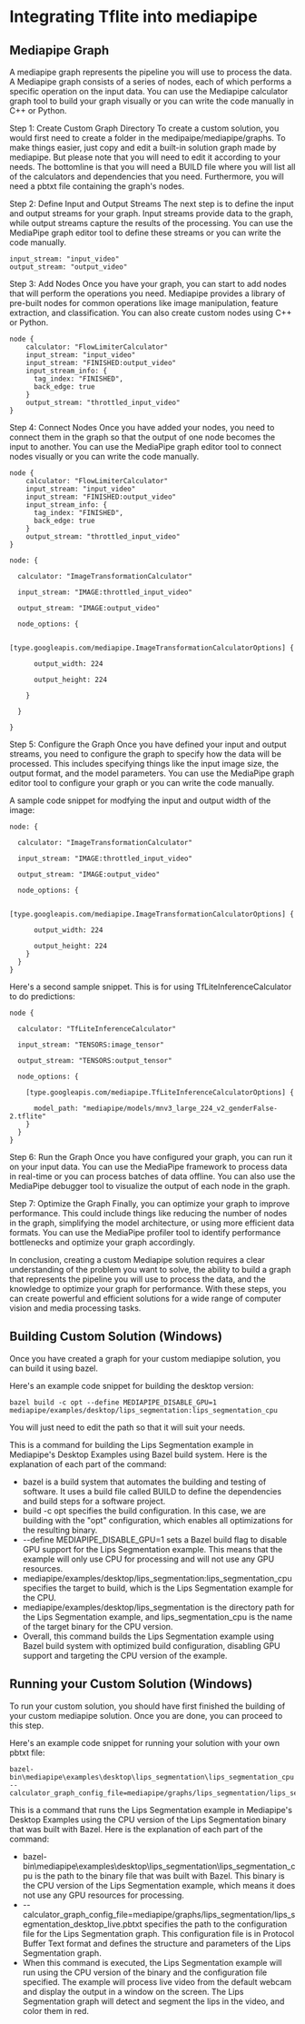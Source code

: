 # Integrating Tflite into mediapipe
## Mediapipe Graph
A mediapipe graph represents the pipeline you will use to process the data. A Mediapipe graph consists of a series of nodes, each of which performs a specific operation on the input data. You can use the Mediapipe calculator graph tool to build your graph visually or you can write the code manually in C++ or Python.

Step 1: Create Custom Graph Directory
To create a custom solution, you would first need to create a folder in the medipaipe/mediapipe/graphs. To make things easier, just copy and edit a built-in solution graph made by mediapipe. But please note that you will need to edit it according to your needs. The bottomline is that you will need a BUILD file where you will list all of the calculators and dependencies that you need. Furthermore, you will need a pbtxt file containing the graph's nodes.

Step 2: Define Input and Output Streams
The next step is to define the input and output streams for your graph. Input streams provide data to the graph, while output streams capture the results of the processing. You can use the MediaPipe graph editor tool to define these streams or you can write the code manually.
```
input_stream: "input_video"
output_stream: "output_video"
```

Step 3: Add Nodes
Once you have your graph, you can start to add nodes that will perform the operations you need. Mediapipe provides a library of pre-built nodes for common operations like image manipulation, feature extraction, and classification. You can also create custom nodes using C++ or Python.
```
node {
    calculator: "FlowLimiterCalculator"
    input_stream: "input_video"
    input_stream: "FINISHED:output_video"
    input_stream_info: { 
      tag_index: "FINISHED",
      back_edge: true 
    }
    output_stream: "throttled_input_video"
}
```

Step 4: Connect Nodes
Once you have added your nodes, you need to connect them in the graph so that the output of one node becomes the input to another. You can use the MediaPipe graph editor tool to connect nodes visually or you can write the code manually.
```
node {
    calculator: "FlowLimiterCalculator"
    input_stream: "input_video"
    input_stream: "FINISHED:output_video"
    input_stream_info: { 
      tag_index: "FINISHED",
      back_edge: true 
    }
    output_stream: "throttled_input_video"
}

node: {

  calculator: "ImageTransformationCalculator"

  input_stream: "IMAGE:throttled_input_video"

  output_stream: "IMAGE:output_video"

  node_options: {

    [type.googleapis.com/mediapipe.ImageTransformationCalculatorOptions] {

      output_width: 224

      output_height: 224

    }

  }

}
```

Step 5: Configure the Graph
Once you have defined your input and output streams, you need to configure the graph to specify how the data will be processed. This includes specifying things like the input image size, the output format, and the model parameters. You can use the MediaPipe graph editor tool to configure your graph or you can write the code manually.

A sample code snippet for modfying the input and output width of the image:
```
node: {

  calculator: "ImageTransformationCalculator"

  input_stream: "IMAGE:throttled_input_video"

  output_stream: "IMAGE:output_video"

  node_options: {

    [type.googleapis.com/mediapipe.ImageTransformationCalculatorOptions] {

      output_width: 224

      output_height: 224
    }
  }
}
```

Here's a second sample snippet. This is for using TfLiteInferenceCalculator to do predictions:
```
node {

  calculator: "TfLiteInferenceCalculator"

  input_stream: "TENSORS:image_tensor"

  output_stream: "TENSORS:output_tensor"

  node_options: {

    [type.googleapis.com/mediapipe.TfLiteInferenceCalculatorOptions] {

      model_path: "mediapipe/models/mnv3_large_224_v2_genderFalse-2.tflite"
    }
  }
}
```

Step 6: Run the Graph
Once you have configured your graph, you can run it on your input data. You can use the MediaPipe framework to process data in real-time or you can process batches of data offline. You can also use the MediaPipe debugger tool to visualize the output of each node in the graph.

Step 7: Optimize the Graph
Finally, you can optimize your graph to improve performance. This could include things like reducing the number of nodes in the graph, simplifying the model architecture, or using more efficient data formats. You can use the MediaPipe profiler tool to identify performance bottlenecks and optimize your graph accordingly.

In conclusion, creating a custom Mediapipe solution requires a clear understanding of the problem you want to solve, the ability to build a graph that represents the pipeline you will use to process the data, and the knowledge to optimize your graph for performance. With these steps, you can create powerful and efficient solutions for a wide range of computer vision and media processing tasks.

## Building Custom Solution (Windows)
Once you have created a graph for your custom mediapipe solution, you can build it using bazel.

Here's an example code snippet for building the desktop version:
```
bazel build -c opt --define MEDIAPIPE_DISABLE_GPU=1 mediapipe/examples/desktop/lips_segmentation:lips_segmentation_cpu
```

You will just need to edit the path so that it will suit your needs. 

This is a command for building the Lips Segmentation example in Mediapipe's Desktop Examples using Bazel build system. Here is the explanation of each part of the command:

- bazel is a build system that automates the building and testing of software. It uses a build file called BUILD to define the dependencies and build steps for a software project.
- build -c opt specifies the build configuration. In this case, we are building with the "opt" configuration, which enables all optimizations for the resulting binary.
- --define MEDIAPIPE_DISABLE_GPU=1 sets a Bazel build flag to disable GPU support for the Lips Segmentation example. This means that the example will only use CPU for processing and will not use any GPU resources.
- mediapipe/examples/desktop/lips_segmentation:lips_segmentation_cpu specifies the target to build, which is the Lips Segmentation example for the CPU.
- mediapipe/examples/desktop/lips_segmentation is the directory path for the Lips Segmentation example, and lips_segmentation_cpu is the name of the target binary for the CPU version.
- Overall, this command builds the Lips Segmentation example using Bazel build system with optimized build configuration, disabling GPU support and targeting the CPU version of the example.

## Running your Custom Solution (Windows)
To run your custom solution, you should have first finished the building of your custom mediapipe solution. Once you are done, you can proceed to this step.

Here's an example code snippet for running your solution with your own pbtxt file:
```
bazel-bin\mediapipe\examples\desktop\lips_segmentation\lips_segmentation_cpu --calculator_graph_config_file=mediapipe/graphs/lips_segmentation/lips_segmentation_desktop_live.pbtxt
```

This is a command that runs the Lips Segmentation example in Mediapipe's Desktop Examples using the CPU version of the Lips Segmentation binary that was built with Bazel. Here is the explanation of each part of the command:

- bazel-bin\mediapipe\examples\desktop\lips_segmentation\lips_segmentation_cpu is the path to the binary file that was built with Bazel. This binary is the CPU version of the Lips Segmentation example, which means it does not use any GPU resources for processing.
- --calculator_graph_config_file=mediapipe/graphs/lips_segmentation/lips_segmentation_desktop_live.pbtxt specifies the path to the configuration file for the Lips Segmentation graph. This configuration file is in Protocol Buffer Text format and defines the structure and parameters of the Lips Segmentation graph.
- When this command is executed, the Lips Segmentation example will run using the CPU version of the binary and the configuration file specified. The example will process live video from the default webcam and display the output in a window on the screen. The Lips Segmentation graph will detect and segment the lips in the video, and color them in red.